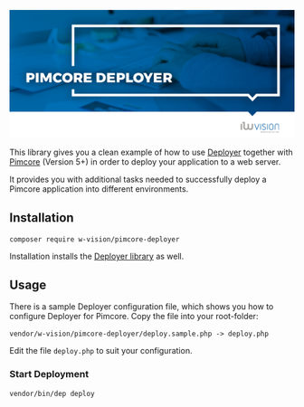 ![Pimcore Deployer](docs/images/github_banner.png "Pimcore Deployer")

This library gives you a clean example of how to use [Deployer](https://deployer.org/) together with
[Pimcore](https://pimcore.com/en) (Version 5+) in order to deploy your application to a web server.

It provides you with additional tasks needed to successfully deploy a Pimcore application into different environments.

## Installation

```
composer require w-vision/pimcore-deployer
```

Installation installs the [Deployer library](https://github.com/deployphp/deployer) as well.

## Usage

There is a sample Deployer configuration file, which shows you how to configure Deployer for Pimcore.
Copy the file into your root-folder:

```
vendor/w-vision/pimcore-deployer/deploy.sample.php -> deploy.php
```

Edit the file `deploy.php` to suit your configuration.

### Start Deployment

```
vendor/bin/dep deploy
```
